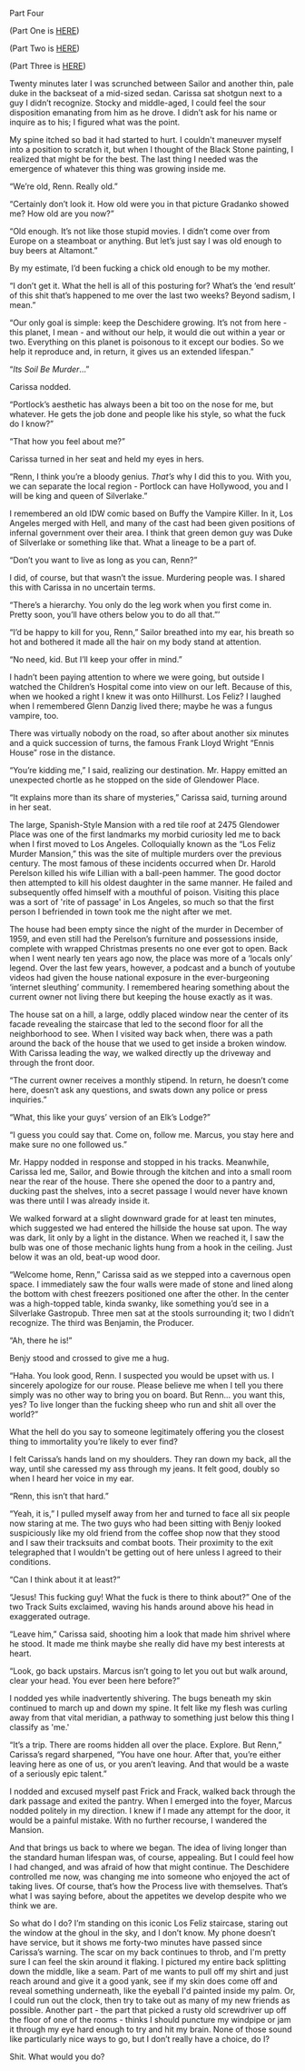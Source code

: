 Part Four

(Part One is [HERE](https://www.reddit.com/r/nosleep/comments/vrd3e6/i_think_i_might_have_killed_someone_with_my_art/))

(Part Two is [HERE](https://www.reddit.com/r/nosleep/comments/vs5mu6/i_think_i_might_have_killed_someone_with_my_art/))

(Part Three is [HERE](https://www.reddit.com/r/nosleep/comments/vt3c90/i_think_i_might_have_killed_someone_with_my_art/))

Twenty minutes later I was scrunched between Sailor and another thin, pale duke in the backseat of a mid-sized sedan. Carissa sat shotgun next to a guy I didn’t recognize. Stocky and middle-aged, I could feel the sour disposition emanating from him as he drove. I didn’t ask for his name or inquire as to his; I figured what was the point.

My spine itched so bad it had started to hurt. I couldn't maneuver myself into a position to scratch it, but when I thought of the Black Stone painting, I realized that might be for the best. The last thing I needed was the emergence of whatever this thing was growing inside me.

“We’re old, Renn. Really old.”

“Certainly don’t look it. How old were you in that picture Gradanko showed me? How old are you now?”

“Old enough. It’s not like those stupid movies. I didn’t come over from Europe on a steamboat or anything. But let’s just say I was old enough to buy beers at Altamont.”

By my estimate, I’d been fucking a chick old enough to be my mother.

“I don’t get it. What the hell is all of this posturing for? What’s the ‘end result’ of this shit that’s happened to me over the last two weeks? Beyond sadism, I mean.”

“Our only goal is simple: keep the Deschidere growing. It’s not from here - this planet, I mean - and without our help, it would die out within a year or two. Everything on this planet is poisonous to it except our bodies. So we help it reproduce and, in return, it gives us an extended lifespan.”

“*Its Soil Be Murder*…”

Carissa nodded.

“Portlock’s aesthetic has always been a bit too on the nose for me, but whatever. He gets the job done and people like his style, so what the fuck do I know?”

“That how you feel about me?”

Carissa turned in her seat and held my eyes in hers.

“Renn, I think you’re a bloody genius. *That’s* why I did this to you. With you, we can separate the local region - Portlock can have Hollywood, you and I will be king and queen of Silverlake.”

I remembered an old IDW comic based on Buffy the Vampire Killer. In it, Los Angeles merged with Hell, and many of the cast had been given positions of infernal government over their area. I think that green demon guy was Duke of Silverlake or something like that. What a lineage to be a part of.

“Don’t you want to live as long as you can, Renn?”

I did, of course, but that wasn’t the issue. Murdering people was. I shared this with Carissa in no uncertain terms.

“There’s a hierarchy. You only do the leg work when you first come in. Pretty soon, you’ll have others below you to do all that.”’

“I’d be happy to kill for you, Renn,” Sailor breathed into my ear, his breath so hot and bothered it made all the hair on my body stand at attention.

“No need, kid. But I’ll keep your offer in mind.”

I hadn’t been paying attention to where we were going, but outside I watched the Children’s Hospital come into view on our left. Because of this, when we hooked a right I knew it was onto Hillhurst. Los Feliz? I laughed when I remembered Glenn Danzig lived there; maybe he was a fungus vampire, too.

There was virtually nobody on the road, so after about another six minutes and a quick succession of turns, the famous Frank Lloyd Wright “Ennis House” rose in the distance.

“You’re kidding me,” I said, realizing our destination. Mr. Happy emitted an unexpected chortle as he stopped on the side of Glendower Place.

“It explains more than its share of mysteries,” Carissa said, turning around in her seat.

The large, Spanish-Style Mansion with a red tile roof at 2475 Glendower Place was one of the first landmarks my morbid curiosity led me to back when I first moved to Los Angeles. Colloquially known as the “Los Feliz Murder Mansion,” this was the site of multiple murders over the previous century. The most famous of these incidents occurred when Dr. Harold Perelson killed his wife Lillian with a ball-peen hammer. The good doctor then attempted to kill his oldest daughter in the same manner. He failed and subsequently offed himself with a mouthful of poison. Visiting this place was a sort of 'rite of passage' in Los Angeles, so much so that the first person I befriended in town took me the night after we met.

The house had been empty since the night of the murder in December of 1959, and even still had the Perelson’s furniture and possessions inside, complete with wrapped Christmas presents no one ever got to open. Back when I went nearly ten years ago now, the place was more of a ‘locals only’ legend. Over the last few years, however, a podcast and a bunch of youtube videos had given the house national exposure in the ever-burgeoning ‘internet sleuthing’ community. I remembered hearing something about the current owner not living there but keeping the house exactly as it was.

The house sat on a hill, a large, oddly placed window near the center of its facade revealing the staircase that led to the second floor for all the neighborhood to see. When I visited way back when, there was a path around the back of the house that we used to get inside a broken window. With Carissa leading the way, we walked directly up the driveway and through the front door.

“The current owner receives a monthly stipend. In return, he doesn’t come here, doesn’t ask any questions, and swats down any police or press inquiries.”

“What, this like your guys’ version of an Elk’s Lodge?”

“I guess you could say that. Come on, follow me. Marcus, you stay here and make sure no one followed us.”

Mr. Happy nodded in response and stopped in his tracks. Meanwhile, Carissa led me, Sailor, and Bowie through the kitchen and into a small room near the rear of the house. There she opened the door to a pantry and, ducking past the shelves, into a secret passage I would never have known was there until I was already inside it.

We walked forward at a slight downward grade for at least ten minutes, which suggested we had entered the hillside the house sat upon. The way was dark, lit only by a light in the distance. When we reached it, I saw the bulb was one of those mechanic lights hung from a hook in the ceiling. Just below it was an old, beat-up wood door.

“Welcome home, Renn,” Carissa said as we stepped into a cavernous open space. I immediately saw the four walls were made of stone and lined along the bottom with chest freezers positioned one after the other. In the center was a high-topped table, kinda swanky, like something you’d see in a Silverlake Gastropub. Three men sat at the stools surrounding it; two I didn’t recognize. The third was Benjamin, the Producer.

“Ah, there he is!”

Benjy stood and crossed to give me a hug.

“Haha. You look good, Renn. I suspected you would be upset with us. I sincerely apologize for our rouse. Please believe me when I tell you there simply was no other way to bring you on board. But Renn... you want this, yes? To live longer than the fucking sheep who run and shit all over the world?”

What the hell do you say to someone legitimately offering you the closest thing to immortality you’re likely to ever find?

I felt Carissa’s hands land on my shoulders. They ran down my back, all the way, until she caressed my ass through my jeans. It felt good, doubly so when I heard her voice in my ear.

“Renn, this isn’t that hard.”

“Yeah, it is,” I pulled myself away from her and turned to face all six people now staring at me. The two guys who had been sitting with Benjy looked suspiciously like my old friend from the coffee shop now that they stood and I saw their tracksuits and combat boots. Their proximity to the exit telegraphed that I wouldn't be getting out of here unless I agreed to their conditions.

“Can I think about it at least?”

“Jesus! This fucking guy! What the fuck is there to think about?” One of the two Track Suits exclaimed, waving his hands around above his head in exaggerated outrage.

“Leave him,” Carissa said, shooting him a look that made him shrivel where he stood. It made me think maybe she really did have my best interests at heart.

“Look, go back upstairs. Marcus isn’t going to let you out but walk around, clear your head. You ever been here before?”

I nodded yes while inadvertently shivering. The bugs beneath my skin continued to march up and down my spine. It felt like my flesh was curling away from that vital meridian, a pathway to something just below this thing I classify as 'me.'

“It’s a trip. There are rooms hidden all over the place. Explore. But Renn,” Carissa’s regard sharpened, “You have one hour. After that, you’re either leaving here as one of us, or you aren’t leaving. And that would be a waste of a seriously epic talent.”

I nodded and excused myself past Frick and Frack, walked back through the dark passage and exited the pantry. When I emerged into the foyer, Marcus nodded politely in my direction. I knew if I made any attempt for the door, it would be a painful mistake. With no further recourse, I wandered the Mansion.

And that brings us back to where we began. The idea of living longer than the standard human lifespan was, of course, appealing. But I could feel how I had changed, and was afraid of how that might continue. The Deschidere controlled me now, was changing me into someone who enjoyed the act of taking lives. Of course, that’s how  the Process live with themselves. That’s what I was saying before, about the appetites we develop despite who we think we are.

So what do I do? I’m standing on this iconic Los Feliz staircase, staring out the window at the ghoul in the sky, and I don’t know. My phone doesn’t have service, but it shows me forty-two minutes have passed since Carissa’s warning. The scar on my back continues to throb, and I'm pretty sure I can feel the skin around it flaking. I pictured my entire back splitting down the middle, like a seam. Part of me wants to pull off my shirt and just reach around and give it a good yank, see if my skin does come off and reveal something underneath, like the eyeball I'd painted inside my palm. Or, I could run out the clock, then try to take out as many of my new friends as possible. Another part - the part that picked a rusty old screwdriver up off the floor of one of the rooms - thinks I should puncture my windpipe or jam it through my eye hard enough to try and hit my brain. None of those sound like particularly nice ways to go, but I don’t really have a choice, do I?

Shit. What would you do?